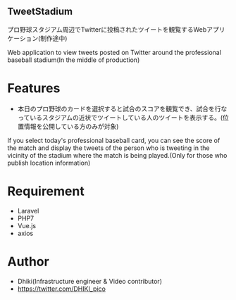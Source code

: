 ## TweetStadium

プロ野球スタジアム周辺でTwitterに投稿されたツイートを観覧するWebアプリケーション(制作途中)


Web application to view tweets posted on Twitter around the professional baseball stadium(In the middle of production)

# Features

* 本日のプロ野球のカードを選択すると試合のスコアを観覧でき、試合を行なっているスタジアムの近状でツイートしている人のツイートを表示する。(位置情報を公開している方のみが対象)

If you select today's professional baseball card, you can see the score of the match and display the tweets of the person who is tweeting in the vicinity of the stadium where the match is being played.(Only for those who publish location information)

# Requirement
* Laravel
* PHP7
* Vue.js
* axios

# Author
* Dhiki(Infrastructure engineer & Video contributor)
* https://twitter.com/DHIKI_pico
